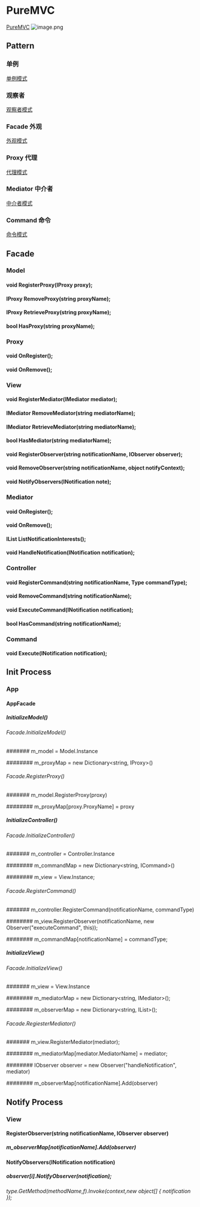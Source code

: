 # PureMVC

[PureMVC](https://www.gameres.com/822910.html)
![image.png](https://upload-images.jianshu.io/upload_images/3947109-f980cba2d1842753.png?imageMogr2/auto-orient/strip%7CimageView2/2/w/1240)

## Pattern

### 单例

[单例模式](https://www.runoob.com/design-pattern/singleton-pattern.html)

### 观察者

[观察者模式](https://www.runoob.com/design-pattern/observer-pattern.html)

### Facade 外观

[外观模式](https://www.runoob.com/design-pattern/facade-pattern.html)

### Proxy 代理

[代理模式](https://www.runoob.com/design-pattern/proxy-pattern.html)

### Mediator 中介者

[中介者模式](https://www.runoob.com/design-pattern/mediator-pattern.html)

### Command 命令

[命令模式](https://www.runoob.com/design-pattern/command-pattern.html)

## Facade

### Model

#### void RegisterProxy(IProxy proxy);

#### IProxy RemoveProxy(string proxyName);

#### IProxy RetrieveProxy(string proxyName);

#### bool HasProxy(string proxyName);

### Proxy

#### void OnRegister();

#### void OnRemove();

### View

#### void RegisterMediator(IMediator mediator);

#### IMediator RemoveMediator(string mediatorName);

#### IMediator RetrieveMediator(string mediatorName);

#### bool HasMediator(string mediatorName);

#### void RegisterObserver(string notificationName, IObserver observer);

#### void RemoveObserver(string notificationName, object notifyContext);

#### void NotifyObservers(INotification note);

### Mediator

#### void OnRegister();

#### void OnRemove();

#### IList<string> ListNotificationInterests();

#### void HandleNotification(INotification notification);

### Controller

#### void RegisterCommand(string notificationName, Type commandType);

#### void RemoveCommand(string notificationName);

#### void ExecuteCommand(INotification notification);

#### bool HasCommand(string notificationName);

### Command

#### void Execute(INotification notification);

## Init Process

### App

#### AppFacade

##### InitializeModel()

###### Facade.InitializeModel()

####### m_model = Model.Instance

######## m_proxyMap = new Dictionary<string, IProxy>()

###### Facade.RegisterProxy()

####### m_model.RegisterProxy(proxy)

######## m_proxyMap[proxy.ProxyName] = proxy

##### InitializeController()

###### Facade.InitializeController()

####### m_controller = Controller.Instance

######## m_commandMap = new Dictionary<string, ICommand>()

######## m_view = View.Instance;

###### Facade.RegisterCommand()

####### m_controller.RegisterCommand(notificationName, commandType)

######## m_view.RegisterObserver(notificationName, new Observer("executeCommand", this));

######## m_commandMap[notificationName] = commandType;

##### InitializeView()

###### Facade.InitializeView()

####### m_view = View.Instance

######## m_mediatorMap = new Dictionary<string, IMediator>();

######## m_observerMap = new Dictionary<string, IList<IObserver>>();

###### Facade.RegiesterMediator()

####### m_view.RegisterMediator(mediator);

######## m_mediatorMap[mediator.MediatorName] = mediator;

######## IObserver observer = new Observer("handleNotification", mediator)

######## m_observerMap[notificationName].Add(observer)

## Notify Process

### View

#### RegisterObserver(string notificationName, IObserver observer)

##### m_observerMap[notificationName].Add(observer)

#### NotifyObservers(INotification notification)

##### observer[i].NotifyObserver(notification);

###### type.GetMethod(methodName,f).Invoke(context,new object[] { notification });
